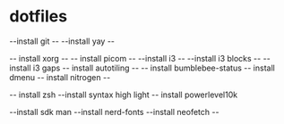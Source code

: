# dotfiles
--install git --
--install yay --

-- install xorg  --
-- install picom -- 
--install i3 --
--install i3 blocks --
-- install i3 gaps 
-- install autotiling --
-- install bumblebee-status 
-- install dmenu
-- install nitrogen --

-- install zsh 
--install syntax high light 
-- install powerlevel10k

--install sdk man 
--install nerd-fonts
--install neofetch --

